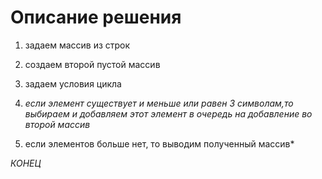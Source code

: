 # Описание решения 
1. задаем массив из строк 
2. создаем второй пустой массив
3. задаем условия цикла 

4. *если элемент существует и меньше или равен 3 символам,то выбираем и добавляем этот элемент в очередь на добавление во  второй массив*

5. если элементов больше нет, то выводим полученный массив* 


_КОНЕЦ_
